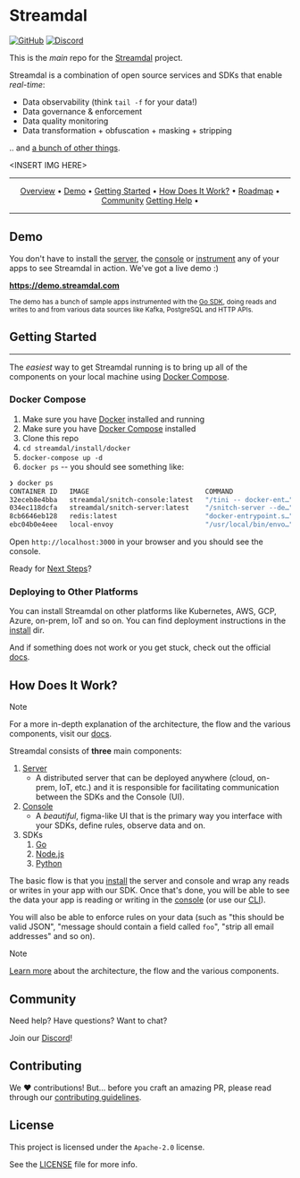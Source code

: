Streamdal
=========
[![GitHub](https://img.shields.io/github/license/streamdal/streamdal)](https://github.com/streamdal/streamdal)
[![Discord](https://img.shields.io/discord/123456789?color=blue&label=discord)](https://discord.gg/123456789)

This is the _main_ repo for the [Streamdal](https://streamdal.com) project.

Streamdal is a combination of open source services and SDKs that enable _real-time_:

* Data observability (think `tail -f` for your data!)
* Data governance & enforcement
* Data quality monitoring
* Data transformation + obfuscation + masking + stripping

.. and [a bunch of other things](https://docs.streamdal.com/capabilities).

\<INSERT IMG HERE>

---

<div align="center">

[Overview](#streamdal) •
[Demo](#demo) •
[Getting Started](#getting-started) •
[How Does It Work?](#how-does-it-work) •
[Roadmap](#roadmap) •
[Community](#community)
[Getting Help](#getting-help) •

</div>

---

## Demo

You don't have to install the [server](https://github.com/streamdal/server), 
the [console](https://github.com/streamdal/console)
or [instrument](https://docs.streamdal.com/instrument) any of your apps to see 
Streamdal in action. We've got a live demo :)

**https://demo.streamdal.com**

<sub>The demo has a bunch of sample apps instrumented with the 
[Go SDK](https://github.com/streamdal/go-sdk), doing reads and writes to and 
from various data sources like Kafka, PostgreSQL and HTTP APIs.</sub>

## Getting Started

---

The _easiest_ way to get Streamdal running is to bring up all of the components
on your local machine using [Docker Compose](https://docs.docker.com/compose/).

### Docker Compose

1. Make sure you have [Docker](https://docker.com) installed and running
2. Make sure you have [Docker Compose](https://docs.docker.com/compose/) installed
3. Clone this repo
4. `cd streamdal/install/docker`
5. `docker-compose up -d`
6. `docker ps` -- you should see something like:
```bash
❯ docker ps
CONTAINER ID   IMAGE                             COMMAND                  CREATED              STATUS              PORTS                                            NAMES
32eceb8e4bba   streamdal/snitch-console:latest   "/tini -- docker-ent…"   About a minute ago   Up About a minute   0.0.0.0:3000->3000/tcp                           snitch-console-container
034ec118dcfa   streamdal/snitch-server:latest    "/snitch-server --de…"   About a minute ago   Up About a minute   0.0.0.0:8080->8080/tcp, 0.0.0.0:9090->9090/tcp   snitch-server
8cb6646eb128   redis:latest                      "docker-entrypoint.s…"   About a minute ago   Up About a minute   0.0.0.0:6379->6379/tcp                           redis
ebc04b0e4eee   local-envoy                       "/usr/local/bin/envo…"   3 weeks ago          Up About a minute   0.0.0.0:9091->9091/tcp, 10000/tcp                envoy
```

Open `http://localhost:3000` in your browser and you should see the console.

Ready for [Next Steps](#next-steps)?

### Deploying to Other Platforms

You can install Streamdal on other platforms like Kubernetes, AWS, GCP, Azure,
on-prem, IoT and so on. You can find deployment instructions in the 
[install](./install) dir.

And if something does not work or you get stuck, check out the official [docs](https://docs.streamdal.com).

## How Does It Work?

> [!NOTE]
> For a more in-depth explanation of the architecture, the flow and the various
> components, visit our [docs](https://docs.streamdal.com).

Streamdal consists of **three** main components:

1. [Server](https://github.com/streamdal/server)
    - A distributed server that can be deployed anywhere (cloud, on-prem, IoT, 
      etc.) and it is responsible for facilitating communication between the 
      SDKs and the Console (UI).
2. [Console](https://github.com/streamdal/console)
    - A _beautiful_, figma-like UI that is the primary way you interface with
      your SDKs, define rules, observe data and on.
3. SDKs
    1. [Go](https://github.com/streamdal/sdk-go)
    2. [Node.js](https://github.com/streamdal/sdk-node) 
    3. [Python](https://github.com/streamdal/python)

The basic flow is that you [install](#install) the server and console and wrap
any reads or writes in your app with our SDK. Once that's done, you will be able
to see the data your app is reading or writing in the 
[console](https://github.com/streamdal/console) (or use our 
[CLI](https://github.com/streamdal/cli)).

You will also be able to enforce rules on your data (such as "this should be 
valid JSON", "message should contain a field called `foo`", "strip all email
addresses" and so on).

> [!NOTE]
> [Learn more](https://docs.streamdal.com/arch) about the architecture, the flow and the various components.

## Community

Need help? Have questions? Want to chat? 

Join our [Discord](https://discord.gg/123456789)!

## Contributing

We :heart: contributions! But... before you craft an amazing PR, please read
through our [contributing guidelines](https://docs.streamdal.com/contributing).

## License

This project is licensed under the `Apache-2.0` license. 

See the [LICENSE](LICENSE) file for more info.
